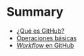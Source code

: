 # Summary

- [¿Qué es GitHub?](./1_intro.md)
- [Operaciones básicas](./2_basico.md)
- [_Workflow_ en GitHub](./3_workflow.md)
